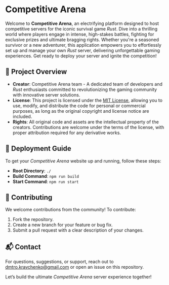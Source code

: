 # Competitive Arena

Welcome to **Competitive Arena**, an electrifying platform designed to host competitive servers for the iconic survival game _Rust_. Dive into a thrilling world where players engage in intense, high-stakes battles, fighting for exclusive prizes and ultimate bragging rights. Whether you're a seasoned survivor or a new adventurer, this application empowers you to effortlessly set up and manage your own _Rust_ server, delivering unforgettable gaming experiences. Get ready to deploy your server and ignite the competition!

## 📝 Project Overview

- **Creator**: Competitive Arena team - A dedicated team of developers and _Rust_ enthusiasts committed to revolutionizing the gaming community with innovative server solutions.
- **License**: This project is licensed under the [MIT License](https://opensource.org/licenses/MIT), allowing you to use, modify, and distribute the code for personal or commercial purposes, as long as the original copyright and license notice are included.
- **Rights**: All original code and assets are the intellectual property of the creators. Contributions are welcome under the terms of the license, with proper attribution required for any derivative works.

## 🚀 Deployment Guide

To get your _Competitive Arena_ website up and running, follow these steps:

- **Root Directory**: `./`
- **Build Command**: `npm run build`
- **Start Command**: `npm run start`

## 🤝 Contributing

We welcome contributions from the community! To contribute:

1. Fork the repository.
2. Create a new branch for your feature or bug fix.
3. Submit a pull request with a clear description of your changes.

## 📬 Contact

For questions, suggestions, or support, reach out to dmtro.kravchenko@gmail.com or open an issue on this repository.

Let’s build the ultimate _Competitive Arena_ server experience together!
